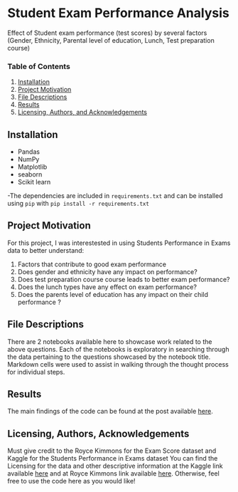 # Student Exam Performance Analysis
Effect of Student exam performance (test scores) by several factors (Gender, Ethnicity, Parental level of education, Lunch, Test preparation course)

### Table of Contents

1. [Installation](#installation)
2. [Project Motivation](#motivation)
3. [File Descriptions](#files)
4. [Results](#results)
5. [Licensing, Authors, and Acknowledgements](#licensing)

## Installation <a name="installation"></a>
- Pandas
- NumPy
- Matplotlib 
- seaborn
- Scikit learn

-The dependencies are included in `requirements.txt` and can be installed using
`pip` with `pip install -r requirements.txt`

## Project Motivation<a name="motivation"></a>

For this project, I was interestested in using Students Performance in Exams data to better understand:

1. Factors that contribute to good exam performance 
2. Does gender and ethnicity have any impact on performance?
3. Does test preparation course course leads to better exam performance?
4. Does the lunch types have any effect on exam performance?
5. Does the parents level of education has any impact on their child performance ?



## File Descriptions <a name="files"></a>

There are 2 notebooks available here to showcase work related to the above questions.  Each of the notebooks is exploratory in searching through the data pertaining to the questions showcased by the notebook title.  Markdown cells were used to assist in walking through the thought process for individual steps.  

## Results<a name="results"></a>

The main findings of the code can be found at the post available [here](https://fbhugaloo.medium.com/).

## Licensing, Authors, Acknowledgements<a name="licensing"></a>

Must give credit to the Royce Kimmons for the Exam Score dataset and Kaggle for the Students Performance in Exams dataset You can find the Licensing for the data and other descriptive information at the Kaggle link available [here](https://www.kaggle.com/spscientist/students-performance-in-exams) and at Royce Kimmons link available [here](http://roycekimmons.com/tools/generated_data/exams). Otherwise, feel free to use the code here as you would like! 
